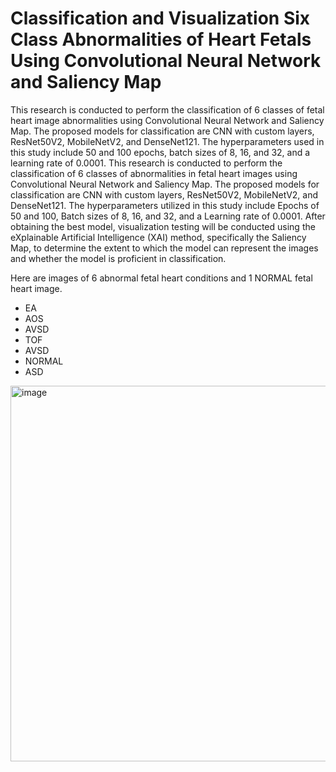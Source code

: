 # Classification and Visualization Six Class Abnormalities of Heart Fetals Using Convolutional Neural Network and Saliency Map
This research is conducted to perform the classification of 6 classes of fetal heart image abnormalities using Convolutional Neural Network and Saliency Map. The proposed models for classification are CNN with custom layers, ResNet50V2, MobileNetV2, and DenseNet121. The hyperparameters used in this study include 50 and 100 epochs, batch sizes of 8, 16, and 32, and a learning rate of 0.0001.
This research is conducted to perform the classification of 6 classes of abnormalities in fetal heart images using Convolutional Neural Network and Saliency Map.
The proposed models for classification are CNN with custom layers, ResNet50V2, MobileNetV2, and DenseNet121. The hyperparameters utilized in this study include Epochs of 50 and 100, Batch sizes of 8, 16, and 32, and a Learning rate of 0.0001. After obtaining the best model, visualization testing will be conducted using the eXplainable Artificial Intelligence (XAI) method, specifically the Saliency Map, to determine the extent to which the model can represent the images and whether the model is proficient in classification.

Here are images of 6 abnormal fetal heart conditions and 1 NORMAL fetal heart image.

- EA
- AOS
- AVSD
- TOF
- AVSD
- NORMAL
- ASD
<img width="601" alt="image" src="https://github.com/Rbfrnsh/Classification-and-Visualization/assets/89909357/51dea426-3dbf-4de7-a4bb-9359a452ef03">

